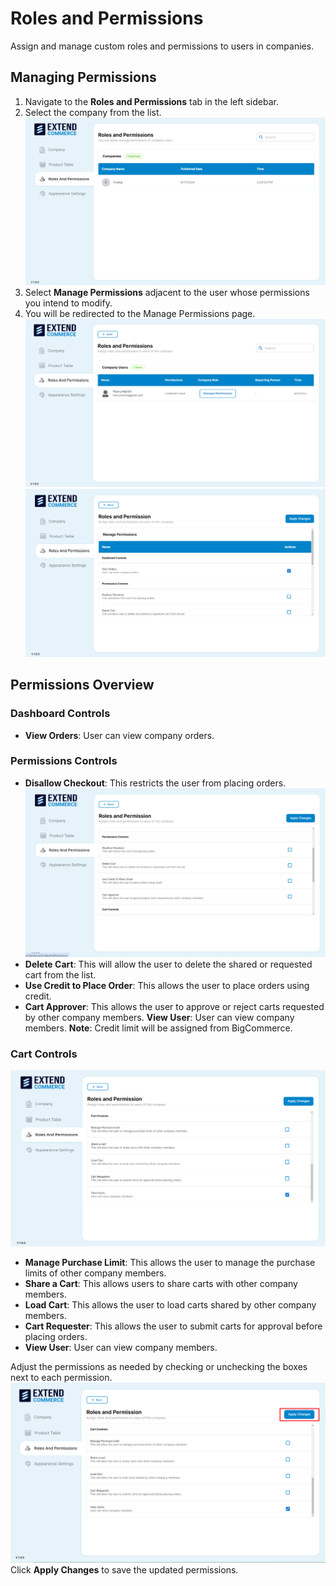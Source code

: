 # Roles and Permissions

Assign and manage custom roles and permissions to users in companies.

## Managing Permissions

1. Navigate to the **Roles and Permissions** tab in the left sidebar.
2. Select the company from the list.
![RolesPermissions](./images/RP1.png)
3. Select **Manage Permissions** adjacent to the user whose permissions you intend to modify.
4. You will be redirected to the Manage Permissions page.
![RolesPermissions](./images/RP2.png)
![RolesPermissions](./images/RP3.png)
## Permissions Overview

### Dashboard Controls

- **View Orders**: User can view company orders.

### Permissions Controls

- **Disallow Checkout**: This restricts the user from placing orders.
![RolesPermissions](./images/RP5.png)
- **Delete Cart**: This will allow the user to delete the shared or requested cart from the list.
- **Use Credit to Place Order**: This allows the user to place orders using credit.
- **Cart Approver**: This allows the user to approve or reject carts requested by other company members.
  **View User**: User can view company members.
  **Note**: Credit limit will be assigned from BigCommerce.

### Cart Controls
![RolesPermissions](./images/RP6.png)
- **Manage Purchase Limit**: This allows the user to manage the purchase limits of other company members.
- **Share a Cart**: This allows users to share carts with other company members.
- **Load Cart**: This allows the user to load carts shared by other company members.
- **Cart Requester**: This allows the user to submit carts for approval before placing orders.
- **View User**: User can view company members.

Adjust the permissions as needed by checking or unchecking the boxes next to each permission.
![RolesPermissions](./images/RP7.png)
Click **Apply Changes** to save the updated permissions.